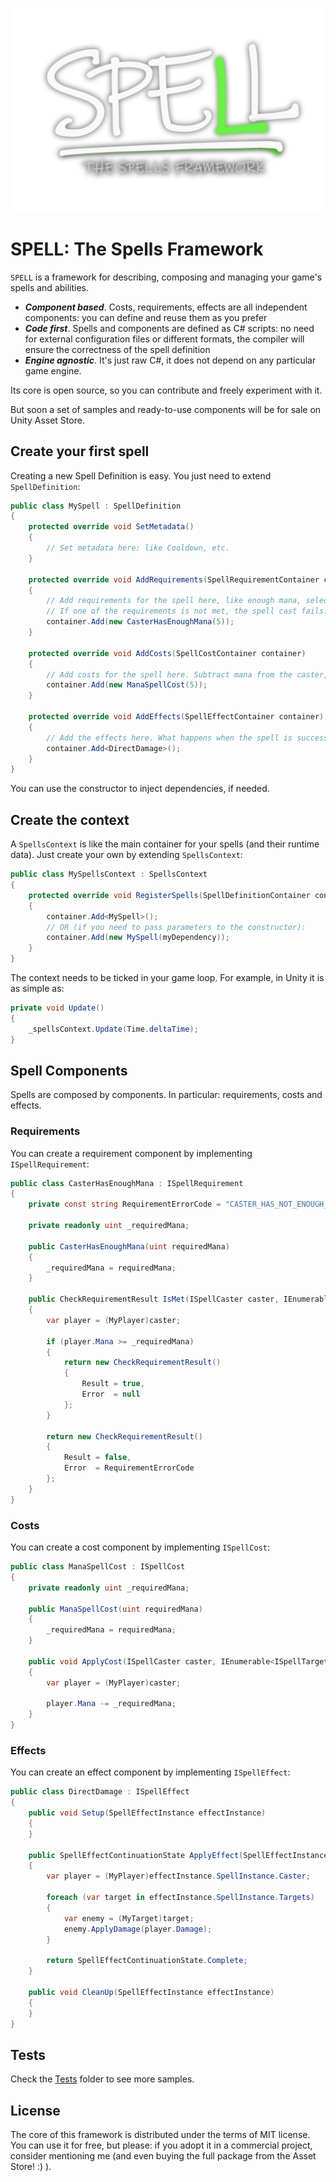 ![SPELL](https://github.com/emanzione/SPELL/blob/main/logo.png)

# SPELL: The Spells Framework

`SPELL` is a framework for describing, composing and managing your game's spells and abilities.

- __*Component based*__. Costs, requirements, effects are all independent components: you can define and reuse them as you prefer
- __*Code first*__. Spells and components are defined as C# scripts: no need for external configuration files or different formats, the compiler will ensure the correctness of the spell definition
- __*Engine agnostic*__. It's just raw C#, it does not depend on any particular game engine.

Its core is open source, so you can contribute and freely experiment with it.

But soon a set of samples and ready-to-use components will be for sale on Unity Asset Store.

## Create your first spell

Creating a new Spell Definition is easy. You just need to extend `SpellDefinition`:

```csharp
public class MySpell : SpellDefinition
{
    protected override void SetMetadata()
    {
        // Set metadata here: like Cooldown, etc.
    }

    protected override void AddRequirements(SpellRequirementContainer container)
    {
        // Add requirements for the spell here, like enough mana, selected targets, etc.
        // If one of the requirements is not met, the spell cast fails.
        container.Add(new CasterHasEnoughMana(5));
    }

    protected override void AddCosts(SpellCostContainer container)
    {
        // Add costs for the spell here. Subtract mana from the caster, HP, gold, etc.
        container.Add(new ManaSpellCost(5));
    }

    protected override void AddEffects(SpellEffectContainer container)
    {
        // Add the effects here. What happens when the spell is successfully casted? Dealing damage, buffing/debuffing the targets, etc.
        container.Add<DirectDamage>();
    }
}
```

You can use the constructor to inject dependencies, if needed.

## Create the context

A `SpellsContext` is like the main container for your spells (and their runtime data). Just create your own by extending `SpellsContext`:

```csharp
public class MySpellsContext : SpellsContext
{
    protected override void RegisterSpells(SpellDefinitionContainer container)
    {
        container.Add<MySpell>();
        // OR (if you need to pass parameters to the constructor):
        container.Add(new MySpell(myDependency));
    }
}
```

The context needs to be ticked in your game loop. For example, in Unity it is as simple as:

```csharp
private void Update()
{
    _spellsContext.Update(Time.deltaTime);
}
```

## Spell Components

Spells are composed by components. In particular: requirements, costs and effects.

### Requirements

You can create a requirement component by implementing `ISpellRequirement`:

```csharp
public class CasterHasEnoughMana : ISpellRequirement
{
    private const string RequirementErrorCode = "CASTER_HAS_NOT_ENOUGH_MANA";
    
    private readonly uint _requiredMana;

    public CasterHasEnoughMana(uint requiredMana)
    {
        _requiredMana = requiredMana;
    }
    
    public CheckRequirementResult IsMet(ISpellCaster caster, IEnumerable<ISpellTarget> targets, SpellDefinition spellDefinition, SpellsContext context)
    {
        var player = (MyPlayer)caster;

        if (player.Mana >= _requiredMana)
        {
            return new CheckRequirementResult()
            {
                Result = true,
                Error  = null
            };
        }

        return new CheckRequirementResult()
        {
            Result = false,
            Error  = RequirementErrorCode
        };
    }
}
```

### Costs

You can create a cost component by implementing `ISpellCost`:

```csharp
public class ManaSpellCost : ISpellCost
{
    private readonly uint _requiredMana;

    public ManaSpellCost(uint requiredMana)
    {
        _requiredMana = requiredMana;
    }
    
    public void ApplyCost(ISpellCaster caster, IEnumerable<ISpellTarget> targets, SpellDefinition spellDefinition)
    {
        var player = (MyPlayer)caster;

        player.Mana -= _requiredMana;
    }
}
```

### Effects

You can create an effect component by implementing `ISpellEffect`:

```csharp
public class DirectDamage : ISpellEffect
{    
    public void Setup(SpellEffectInstance effectInstance)
    {
    }

    public SpellEffectContinuationState ApplyEffect(SpellEffectInstance effectInstance, float deltaTime)
    {
        var player = (MyPlayer)effectInstance.SpellInstance.Caster;

        foreach (var target in effectInstance.SpellInstance.Targets)
        {
            var enemy = (MyTarget)target;
            enemy.ApplyDamage(player.Damage);
        }

        return SpellEffectContinuationState.Complete;
    }

    public void CleanUp(SpellEffectInstance effectInstance)
    {
    }
}
```

## Tests

Check the [Tests](https://github.com/emanzione/SPELL/tree/main/MHLab.Spells.Tests) folder to see more samples.

## License

The core of this framework is distributed under the terms of MIT license. You can use it for free, but please: if you adopt it in a commercial project, consider mentioning me (and even buying the full package from the Asset Store! :) ).
